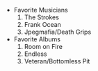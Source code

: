 - Favorite Musicians
  1. The Strokes
  2. Frank Ocean
  3. Jpegmafia/Death Grips
- Favorite Albums
  1. Room on Fire
  2. Endless
  3. Veteran/Bottomless Pit

